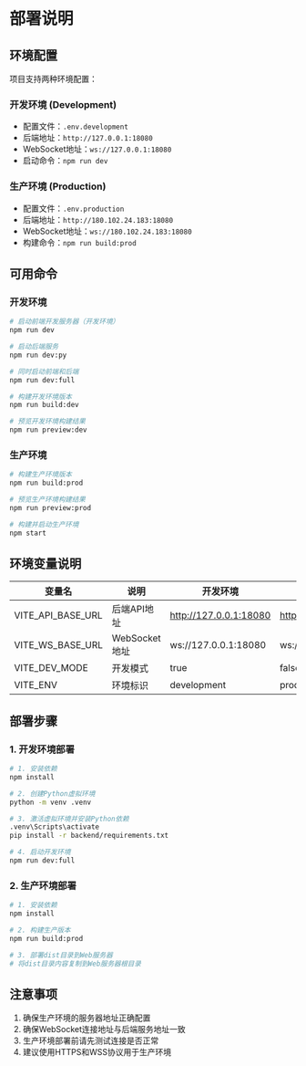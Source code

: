 # 部署说明

## 环境配置

项目支持两种环境配置：

### 开发环境 (Development)
- 配置文件：`.env.development`
- 后端地址：`http://127.0.0.1:18080`
- WebSocket地址：`ws://127.0.0.1:18080`
- 启动命令：`npm run dev`

### 生产环境 (Production)
- 配置文件：`.env.production`
- 后端地址：`http://180.102.24.183:18080`
- WebSocket地址：`ws://180.102.24.183:18080`
- 构建命令：`npm run build:prod`

## 可用命令

### 开发环境
```bash
# 启动前端开发服务器（开发环境）
npm run dev

# 启动后端服务
npm run dev:py

# 同时启动前端和后端
npm run dev:full

# 构建开发环境版本
npm run build:dev

# 预览开发环境构建结果
npm run preview:dev
```

### 生产环境
```bash
# 构建生产环境版本
npm run build:prod

# 预览生产环境构建结果
npm run preview:prod

# 构建并启动生产环境
npm start
```

## 环境变量说明

| 变量名 | 说明 | 开发环境 | 生产环境 |
|--------|------|----------|----------|
| VITE_API_BASE_URL | 后端API地址 | http://127.0.0.1:18080 | http://180.102.24.183:18080 |
| VITE_WS_BASE_URL | WebSocket地址 | ws://127.0.0.1:18080 | ws://180.102.24.183:18080 |
| VITE_DEV_MODE | 开发模式 | true | false |
| VITE_ENV | 环境标识 | development | production |

## 部署步骤

### 1. 开发环境部署
```bash
# 1. 安装依赖
npm install

# 2. 创建Python虚拟环境
python -m venv .venv

# 3. 激活虚拟环境并安装Python依赖
.venv\Scripts\activate
pip install -r backend/requirements.txt

# 4. 启动开发环境
npm run dev:full
```

### 2. 生产环境部署
```bash
# 1. 安装依赖
npm install

# 2. 构建生产版本
npm run build:prod

# 3. 部署dist目录到Web服务器
# 将dist目录内容复制到Web服务器根目录
```

## 注意事项

1. 确保生产环境的服务器地址正确配置
2. 确保WebSocket连接地址与后端服务地址一致
3. 生产环境部署前请先测试连接是否正常
4. 建议使用HTTPS和WSS协议用于生产环境
